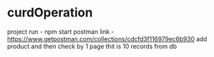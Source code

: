 # curdOperation
project run - npm start
postman link -https://www.getpostman.com/collections/cdcfd3f116979ec6b930
add product and then check by 1 page thit is 10 records from db 
